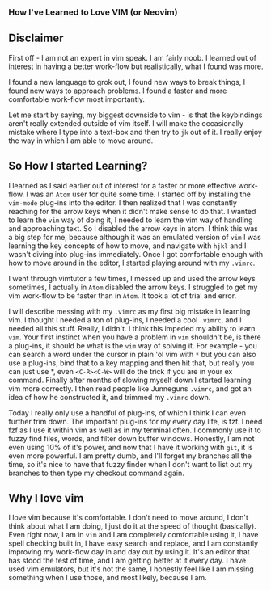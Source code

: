 ### How I've Learned to Love VIM (or Neovim)

## Disclaimer
First off - I am not an expert in vim speak. I am fairly noob. I learned out of interest in having a better work-flow but realistically, what I found was more.

I found a new language to grok out, I found new ways to break things, I found new ways to approach problems. I found a faster and more comfortable work-flow most importantly.

Let me start by saying, my biggest downside to vim - is that the keybindings aren't really extended outside of vim itself. I will make the occasionally mistake where I type into a text-box and then try to  `jk` out of it. I really enjoy the way in which I am able to move around.


## So How I started Learning?
 I learned as I said earlier out of interest for a faster or more effective work-flow. I was an `Atom` user for quite some time. I started off by installing the `vim-mode` plug-ins into the editor. I then realized that I was constantly reaching for the arrow keys when it didn't make sense to do that. I wanted to learn the `vim` way of doing it, I needed to learn the vim way of handling and approaching text.  So I disabled the arrow keys in atom. I think this was a big step for me, because although it was an emulated version of `vim` I was learning the key concepts of how to move, and navigate with `hjkl` and I wasn't diving into plug-ins immediately. Once I got comfortable enough with how to move around in the editor, I started playing around with my `.vimrc`.

  I went through vimtutor a few times, I messed up and used the arrow keys
  sometimes, I actually in `Atom` disabled the arrow keys. I struggled to get my
  vim work-flow to be faster than in `Atom`. It took a lot of trial and error. 

 I will describe messing with my `.vimrc` as my first big mistake in learning vim. I thought I needed a ton of plug-ins, I needed a cool `.vimrc`, and I needed all this stuff. Really, I didn't. I think this impeded my ability to learn `vim`. Your first instinct when you have a problem in `vim` shouldn't be, is there a plug-ins, it should be what is the  `vim` way of solving it. For example - you can search a word under the cursor in plain 'ol vim with `*` but you can also use a plug-ins, bind that to a key mapping and then hit that, but really you can just use *, even `<C-R><C-W>` will do the trick if you are in your ex command. Finally after months of slowing myself down I started learning vim more correctly. I then read people like Junneguns `.vimrc`, and got an idea of how he constructed it, and trimmed my `.vimrc` down.

 Today I really only use a handful of plug-ins, of which I think I can even
 further trim down. The important plug-ins for my every day life, is fzf. I need
 fzf as I use it within vim as well as in my terminal often. I commonly use it to
 fuzzy find files, words, and filter down buffer windows. Honestly, I am not
 even using 10% of it's power, and now that I have it working with `git`, it is
 even more powerful. I am pretty dumb, and I'll forget my branches all the time,
 so it's nice to have that fuzzy finder when I don't want to list out my branches
 to then type my checkout command again.

## Why I love vim
  I love vim because it's comfortable. I don't need to move around, I don't
  think about what I am doing, I just do it at the speed of thought (basically).
  Even right now, I am in `vim` and I am completely comfortable using it, I have
  spell checking built in, I have easy search and replace, and I am constantly
  improving my work-flow day in and day out by using it. It's an editor that has
  stood the test of time, and I am getting better at it every day.  I have used
  vim emulators, but it's not the same, I honestly feel like I am missing
  something when I use those, and most likely, because I am. 
